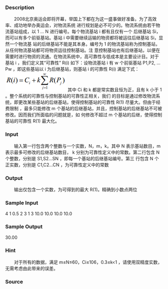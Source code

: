 
### Description
　　2008北京奥运会即将开幕，举国上下都在为这一盛事做好准备。为了高效率、成功地举办奥运会，对物流系统
进行规划是必不可少的。物流系统由若干物流基站组成，以 1 … N 进行编号。每个物流基站 i 都有且仅有一个
后继基站 Si，而可以有多个前驱基站。基站 i 中需要继续运输的物资都将被运往后继基站 Si，显然一个物流基
站的后继基站不能是其本身。编号为 1 的物流基站称为控制基站，从任何物流基站都可将物资运往控制基站。注
意控制基站也有后继基站，以便在需要时进行物资的流通。在物流系统中，高可靠性与低成本是主要设计目。对于
基站 i ，我们定义其“可靠性” R(i) 如下：设物流基站 i 有 w 个前驱基站 P1,P2, … Pw ，即这些基站以 i
为后继基站，则基站 i 的可靠性 R(i) 满足下式：
![](/JudgeOnline/upload/201604/2(4).png)
其中 Ci 和 k 都是常实数且恒为正，且有 k 小于 1 。整个系统的可靠性与控制基站的可靠性正相关，我们
的目标是通过修改物流系统，即更改某些基站的后继基站，使得控制基站的可靠性 R(1) 尽量大。但由于经费限制
，最多只能修改 m 个基站的后继基站，并且，控制基站的后继基站不可被修改。因而我们所面临的问题就是，如
何修改不超过 m 个基站的后继，使得控制基站的可靠性 R(1) 最大化。
### Input
　　输入第一行包含两个整数与一个实数，N，m，k。其中 N 表示基站数目，m 表示最多可修改的后继基站数目，
k 分别为可靠性定义中的常数。第二行包含 N 个整数，分别是 S1,S2…SN ，即每一个基站的后继基站编号。第三
行包含 N 个正实数，分别是 C1,C2…CN ，为可靠性定义中的常数
### Output
　　输出仅包含一个实数，为可得到的最大 R(1)。精确到小数点两位
### Sample Input
4 1 0.5
2 3 1 3
10.0 10.0 10.0 10.0
### Sample Output
30.00
### Hint
　　对于所有的数据，满足 m≤N≤60，Ci≤106，0.3≤k<1 ，请使用双精度实数，无需考虑由此带来的误差。
### Source

